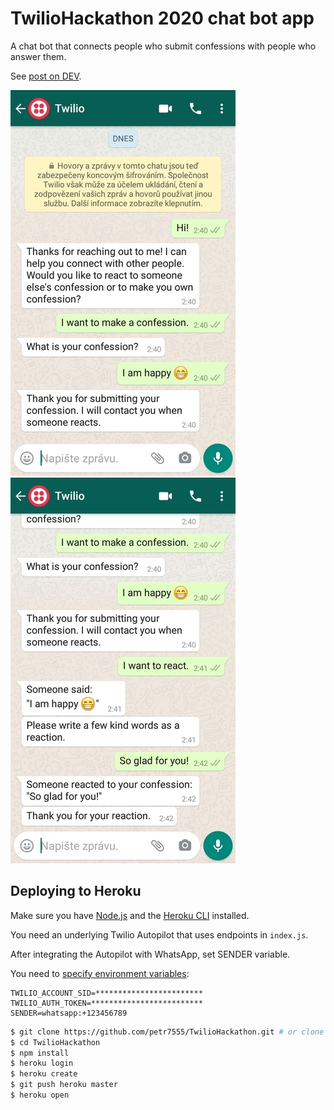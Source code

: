 # TwilioHackathon 2020 chat bot app

A chat bot that connects people who submit confessions with people who answer them.

See [post on DEV]().

![making a confession](img/img1.jpg)![reacting to confession](img/img2.jpg)

## Deploying to Heroku

Make sure you have [Node.js](http://nodejs.org/) and the [Heroku CLI](https://cli.heroku.com/) installed.

You need an underlying Twilio Autopilot that uses endpoints in `index.js`.

After integrating the Autopilot with WhatsApp, set SENDER variable.

You need to [specify environment variables](https://devcenter.heroku.com/articles/config-vars):

```
TWILIO_ACCOUNT_SID=************************
TWILIO_AUTH_TOKEN=*************************
SENDER=whatsapp:+123456789
```

```sh
$ git clone https://github.com/petr7555/TwilioHackathon.git # or clone your own fork
$ cd TwilioHackathon
$ npm install
$ heroku login
$ heroku create
$ git push heroku master
$ heroku open
```
